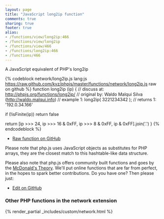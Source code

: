 ```yaml
---
layout: page
title: "JavaScript long2ip function"
comments: true
sharing: true
footer: true
alias:
- /functions/view/long2ip:466
- /functions/view/long2ip
- /functions/view/466
- /functions/long2ip:466
- /functions/466
---
```

<!-- Generated by Rakefile:build -->
A JavaScript equivalent of PHP's long2ip

{% codeblock network/long2ip.js lang:js https://raw.github.com/kvz/phpjs/master/functions/network/long2ip.js raw on github %}
function long2ip (ip) {
  //  discuss at: http://phpjs.org/functions/long2ip/
  // original by: Waldo Malqui Silva (http://waldo.malqui.info)
  //   example 1: long2ip( 3221234342 );
  //   returns 1: '192.0.34.166'

  if (!isFinite(ip))
    return false

  return [ip >>> 24, ip >>> 16 & 0xFF, ip >>> 8 & 0xFF, ip & 0xFF].join('.')
}
{% endcodeblock %}

 - [Raw function on GitHub](https://github.com/kvz/phpjs/blob/master/functions/network/long2ip.js)

Please note that php.js uses JavaScript objects as substitutes for PHP arrays, they are 
the closest match to this hashtable-like data structure. 

Please also note that php.js offers community built functions and goes by the 
[McDonald's Theory](https://medium.com/what-i-learned-building/9216e1c9da7d). We'll put online 
functions that are far from perfect, in the hopes to spark better contributions. 
Do you have one? Then please just: 

 - [Edit on GitHub](https://github.com/kvz/phpjs/edit/master/functions/network/long2ip.js)


### Other PHP functions in the network extension
{% render_partial _includes/custom/network.html %}
